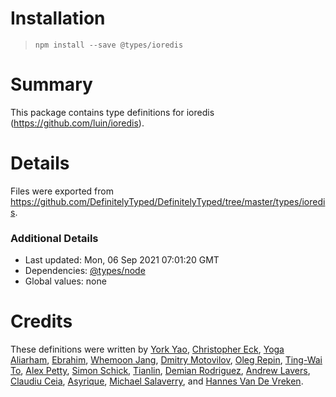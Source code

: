# Installation
> `npm install --save @types/ioredis`

# Summary
This package contains type definitions for ioredis (https://github.com/luin/ioredis).

# Details
Files were exported from https://github.com/DefinitelyTyped/DefinitelyTyped/tree/master/types/ioredis.

### Additional Details
 * Last updated: Mon, 06 Sep 2021 07:01:20 GMT
 * Dependencies: [@types/node](https://npmjs.com/package/@types/node)
 * Global values: none

# Credits
These definitions were written by [York Yao](https://github.com/plantain-00), [Christopher Eck](https://github.com/chrisleck), [Yoga Aliarham](https://github.com/aliarham11), [Ebrahim](https://github.com/br8h), [Whemoon Jang](https://github.com/palindrom615), [Dmitry Motovilov](https://github.com/funthing), [Oleg Repin](https://github.com/iamolegga), [Ting-Wai To](https://github.com/tingwai-to), [Alex Petty](https://github.com/pettyalex), [Simon Schick](https://github.com/SimonSchick), [Tianlin](https://github.com/tianlinle), [Demian Rodriguez](https://github.com/demian85), [Andrew Lavers](https://github.com/alavers), [Claudiu Ceia](https://github.com/ClaudiuCeia), [Asyrique](https://github.com/asyrique), [Michael Salaverry](https://github.com/barakplasma), and [Hannes Van De Vreken](https://github.com/hannesvdvreken).

